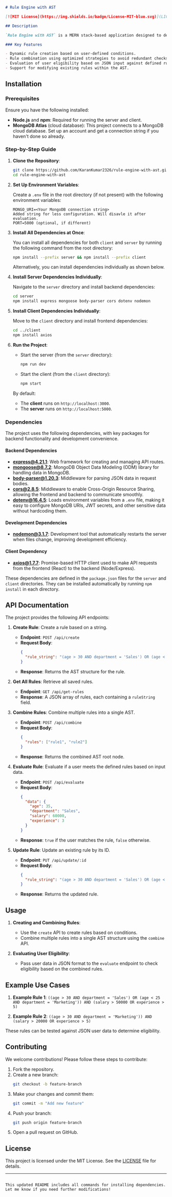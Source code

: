 
```markdown
# Rule Engine with AST

[![MIT License](https://img.shields.io/badge/License-MIT-blue.svg)](LICENSE)

## Description

`Rule Engine with AST` is a MERN stack-based application designed to determine user eligibility based on attributes such as age, department, income, and experience. The project uses an **Abstract Syntax Tree (AST)** structure to represent conditional rules, allowing for dynamic creation, combination, and modification of rules. The application features a simple frontend interface, an API for backend processing, and a MongoDB cloud database for data storage.

### Key Features

- Dynamic rule creation based on user-defined conditions.
- Rule combination using optimized strategies to avoid redundant checks.
- Evaluation of user eligibility based on JSON input against defined rules.
- Support for modifying existing rules within the AST.


```

## Installation

### Prerequisites

Ensure you have the following installed:

- **Node.js** and **npm**: Required for running the server and client.
- **MongoDB Atlas** (cloud database): This project connects to a MongoDB cloud database. Set up an account and get a connection string if you haven't done so already.

### Step-by-Step Guide

1. **Clone the Repository**:

   ```bash
   git clone https://github.com/KaranKumar2326/rule-engine-with-ast.git
   cd rule-engine-with-ast
   ```

2. **Set Up Environment Variables**:

   Create a `.env` file in the root directory (if not present) with the following environment variables:

   ```plaintext
   MONGO_URI=<Your MongoDB connection string>
   Added string for less configuration. Will disavle it after evaluation.
   PORT=5000 (optional, if different)
   ```

3. **Install All Dependencies at Once**:

   You can install all dependencies for both `client` and `server` by running the following command from the root directory:

   ```bash
   npm install --prefix server && npm install --prefix client
   ```

   Alternatively, you can install dependencies individually as shown below.

4. **Install Server Dependencies Individually**:

   Navigate to the `server` directory and install backend dependencies:

   ```bash
   cd server
   npm install express mongoose body-parser cors dotenv nodemon
   ```

5. **Install Client Dependencies Individually**:

   Move to the `client` directory and install frontend dependencies:

   ```bash
   cd ../client
   npm install axios
   ```

6. **Run the Project**:

   - Start the server (from the `server` directory):

     ```bash
     npm run dev

     ```

   - Start the client (from the `client` directory):

     ```bash
     npm start
     ```

   By default:
   - The **client** runs on `http://localhost:3000`.
   - The **server** runs on `http://localhost:5000`.

### Dependencies

The project uses the following dependencies, with key packages for backend functionality and development convenience.

#### Backend Dependencies

- **express@4.21.1**: Web framework for creating and managing API routes.
- **mongoose@8.7.2**: MongoDB Object Data Modeling (ODM) library for handling data in MongoDB.
- **body-parser@1.20.3**: Middleware for parsing JSON data in request bodies.
- **cors@2.8.5**: Middleware to enable Cross-Origin Resource Sharing, allowing the frontend and backend to communicate smoothly.
- **dotenv@16.4.5**: Loads environment variables from a `.env` file, making it easy to configure MongoDB URIs, JWT secrets, and other sensitive data without hardcoding them.

#### Development Dependencies

- **nodemon@3.1.7**: Development tool that automatically restarts the server when files change, improving development efficiency.

#### Client Dependency

- **axios@1.7.7**: Promise-based HTTP client used to make API requests from the frontend (React) to the backend (Node/Express).

These dependencies are defined in the `package.json` files for the `server` and `client` directories. They can be installed automatically by running `npm install` in each directory.

## API Documentation

The project provides the following API endpoints:

1. **Create Rule**: Create a rule based on a string.
   - **Endpoint**: `POST /api/create`
   - **Request Body**:
     ```json
     {
       "rule_string": "(age > 30 AND department = 'Sales') OR (age < 25 AND department = 'Marketing')"
     }
     ```
   - **Response**: Returns the AST structure for the rule.

2. **Get All Rules**: Retrieve all saved rules.
   - **Endpoint**: `GET /api/get-rules`
   - **Response**: A JSON array of rules, each containing a `ruleString` field.

3. **Combine Rules**: Combine multiple rules into a single AST.
   - **Endpoint**: `POST /api/combine`
   - **Request Body**:
     ```json
     {
       "rules": ["rule1", "rule2"]
     }
     ```
   - **Response**: Returns the combined AST root node.

4. **Evaluate Rule**: Evaluate if a user meets the defined rules based on input data.
   - **Endpoint**: `POST /api/evaluate`
   - **Request Body**:
     ```json
     {
       "data": {
         "age": 35,
         "department": "Sales",
         "salary": 60000,
         "experience": 3
       }
     }
     ```
   - **Response**: `true` if the user matches the rule, `false` otherwise.

5. **Update Rule**: Update an existing rule by its ID.
   - **Endpoint**: `PUT /api/update/:id`
   - **Request Body**:
     ```json
     {
       "rule_string": "(age > 30 AND department = 'Sales') OR (age < 40 AND department = 'Marketing')"
     }
     ```
   - **Response**: Returns the updated rule.

## Usage

1. **Creating and Combining Rules**:
   - Use the `create` API to create rules based on conditions.
   - Combine multiple rules into a single AST structure using the `combine` API.

2. **Evaluating User Eligibility**:
   - Pass user data in JSON format to the `evaluate` endpoint to check eligibility based on the combined rules.

## Example Use Cases

1. **Example Rule 1**: `((age > 30 AND department = 'Sales') OR (age < 25 AND department = 'Marketing')) AND (salary > 50000 OR experience > 5)`

2. **Example Rule 2**: `((age > 30 AND department = 'Marketing')) AND (salary > 20000 OR experience > 5)`

These rules can be tested against JSON user data to determine eligibility.

## Contributing

We welcome contributions! Please follow these steps to contribute:

1. Fork the repository.
2. Create a new branch:
   ```bash
   git checkout -b feature-branch
   ```
3. Make your changes and commit them:
   ```bash
   git commit -m "Add new feature"
   ```
4. Push your branch:
   ```bash
   git push origin feature-branch
   ```
5. Open a pull request on GitHub.

## License

This project is licensed under the MIT License. See the [LICENSE](LICENSE) file for details.

---

```

This updated README includes all commands for installing dependencies. Let me know if you need further modifications!
